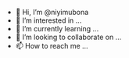 - 👋 Hi, I’m @niyimubona
- 👀 I’m interested in ...
- 🌱 I’m currently learning ...
- 💞️ I’m looking to collaborate on ...
- 📫 How to reach me ...

<!---
niyimubona/niyimubona is a ✨ special ✨ repository because its `README.md` (this file) appears on your GitHub profile.
You can click the Preview link to take a look at your changes.
--->
